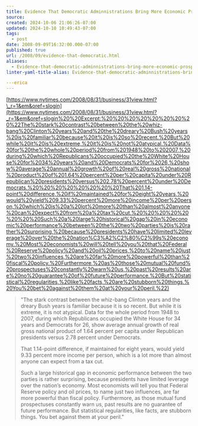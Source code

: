 ```yaml
---
title: Evidence That Democratic Adminnistrations Bring More Economic Prosperity To America
source: 
created: 2024-10-06 21:06:26-07:00
updated: 2024-10-10 10:49:43-07:00
tags:
  - post
date: 2008-09-09T16:32:00.000-07:00
published: true
url: /2008/09/evidence-that-democratic.html
aliases:
  - Evidence-that-democratic-adminnistrations-bring-more-economic-prosperity-to-america
linter-yaml-title-alias: Evidence-that-democratic-adminnistrations-bring-more-economic-prosperity-to-america

---erica
---
```



[https://www.nytimes.com/2008/08/31/business/31view.html?\_r=1&em&oref=slogin](https://www.nytimes.com/2008/08/31/business/31view.html?_r=1&em&oref=slogin%20%20Excerpt:%20%20%20%20%20%20%20%20%22The%20stark%20contrast%20between%20the%20whiz-bang%20Clinton%20years%20and%20the%20dreary%20Bush%20years%20is%20familiar%20because%20it%20is%20so%20recent.%20But%20while%20it%20is%20extreme,%20it%20is%20not%20atypical.%20Data%20for%20the%20whole%20period%20from%201948%20to%202007,%20during%20which%20Republicans%20occupied%20the%20White%20House%20for%2034%20years%20and%20Democrats%20for%2026,%20show%20average%20annual%20growth%20of%20real%20gross%20national%20product%20of%201.64%20percent%20per%20capita%20under%20Republican%20presidents%20versus%202.78%20percent%20under%20Democrats.%20%20%20%20%20%20%20%20That%201.14-point%20difference,%20if%20maintained%20for%20eight%20years,%20would%20yield%209.33%20percent%20more%20income%20per%20person,%20which%20is%20a%20lot%20more%20than%20almost%20anyone%20can%20expect%20from%20a%20tax%20cut.%20%20%20%20%20%20%20%20Such%20a%20large%20historical%20gap%20in%20economic%20performance%20between%20the%20two%20parties%20is%20rather%20surprising,%20because%20presidents%20have%20limited%20leverage%20over%20the%20nation%C3%A2%C2%80%C2%99s%20economy.%20Most%20economists%20will%20tell%20you%20that%20Federal%20Reserve%20policy%20and%20oil%20prices,%20to%20name%20just%20two%20influences,%20are%20far%20more%20powerful%20than%20fiscal%20policy.%20Furthermore,%20as%20those%20mutual%20fund%20prospectuses%20constantly%20warn%20us,%20past%20results%20are%20no%20guarantee%20of%20future%20performance.%20But%20statistical%20regularities,%20like%20facts,%20are%20stubborn%20things.%20You%20bet%20against%20them%20at%20your%20peril.%22)  
  

> "The stark contrast between the whiz-bang Clinton years and the dreary Bush years is familiar because it is so recent. But while it is extreme, it is not atypical. Data for the whole period from 1948 to 2007, during which Republicans occupied the White House for 34 years and Democrats for 26, show average annual growth of real gross national product of 1.64 percent per capita under Republican presidents versus 2.78 percent under Democrats.  
>   
> That 1.14-point difference, if maintained for eight years, would yield 9.33 percent more income per person, which is a lot more than almost anyone can expect from a tax cut.  
>   
> Such a large historical gap in economic performance between the two parties is rather surprising, because presidents have limited leverage over the nation’s economy. Most economists will tell you that Federal Reserve policy and oil prices, to name just two influences, are far more powerful than fiscal policy. Furthermore, as those mutual fund prospectuses constantly warn us, past results are no guarantee of future performance. But statistical regularities, like facts, are stubborn things. You bet against them at your peril."